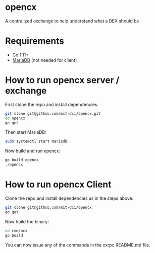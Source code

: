 # opencx
A centralized exchange to help understand what a DEX should be

# Requirements
 - Go 1.11+
 - [MariaDB](https://mariadb.org) (not needed for client)

# How to run opencx server / exchange
First clone the repo and install dependencies:
```sh
git clone git@github.com/mit-dci/opencx.git
cd opencx
go get
```

Then start MariaDB:
```sh
sudo systemctl start mariadb
```

Now build and run opencx:
```sh
go build opencx
./opencx
```

# How to run opencx Client
Clone the repo and install dependencies as in the steps above:
```sh
git clone git@github.com/mit-dci/opencx
go get
```

Now build the binary:
```sh
cd cmd/ocx
go build
```

You can now issue any of the commands in the cxrpc README.md file.
